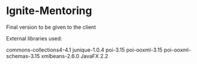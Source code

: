 # Ignite-Mentoring
Final version to be given to the client

External libraries used:

commons-collections4-4.1
junique-1.0.4
poi-3.15
poi-ooxml-3.15
poi-ooxml-schemas-3.15
xmlbeans-2.6.0
JavaFX 2.2
